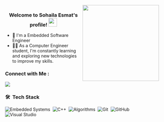 
<img width="250" align="right" src="[[https://eportfolio.utm.my/artefact/file/download.php?file=682041&view=171850&embedded=1&text=691127](https://www.google.com/url?sa=i&url=https%3A%2F%2Fwww.pinterest.com%2Fpin%2F707417053960818805%2F&psig=AOvVaw2pwFivmrKW9Q0yI2MkbTKx&ust=1691477645371000&source=images&cd=vfe&opi=89978449&ved=0CBEQjRxqFwoTCNjP8LT7yYADFQAAAAAdAAAAABBQ)](https://i.pinimg.com/originals/e9/f9/62/e9f9626f66d0833a570825184b225ebb.gif)">
<h3 align="center">
  Welcome to Sohaila Esmat's profile!
  <img src="https://media.giphy.com/media/hvRJCLFzcasrR4ia7z/giphy.gif" width="28">
</h3>


- 🏢 I'm a Embedded Software Engineer
- 👨‍💻 As a Computer Engineer student, I'm constantly learning and exploring new technologies to improve my skills.


### Connect with Me :

<a href="https://www.linkedin.com/in/sohailaesmat/" target="_blank"><img src="https://img.shields.io/badge/-Linkedin-0077B5?style=for-the-badge&logo=Linkedin&logoColor=white"/></a>
### 🛠 &nbsp;Tech Stack
![Embedded Systems](https://img.shields.io/badge/-Embedded%20Systems-05122A?style=flat&logo=EmbeddedSystems)&nbsp;
![C++](https://img.shields.io/badge/-C++%20-05122A?style=flat&logo=C++)&nbsp;
![Algorithms](https://img.shields.io/badge/-Algorithms-05122A?style=flat&logo=Algorithms)&nbsp;
![Git](https://img.shields.io/badge/-Git-05122A?style=flat&logo=git)&nbsp;
![GitHub](https://img.shields.io/badge/-GitHub-05122A?style=flat&logo=github)&nbsp;
![Visual Studio](https://img.shields.io/badge/-Visual%20Studio%20Code-05122A?style=flat&logo=visual-studio-code&logoColor=007ACC)&nbsp;

